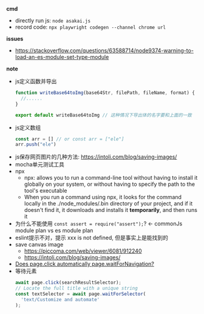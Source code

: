 **cmd**
- directly run js: `node asakai.js`
- record code: `npx playwright codegen --channel chrome url`

**issues**
- https://stackoverflow.com/questions/63588714/node9374-warning-to-load-an-es-module-set-type-module

**note**
- js定义函数并导出
  ```js
  function writeBase64toImg(base64Str, filePath, fileName, format) {
    //......
  }

  export default writeBase64toImg // 这种情况下导出体的名字要和上面的一致
  ``` 
- js定义数组
  ```js
  const arr = [] // or const arr = ["ele"]
  arr.push("ele")
  ```
- js保存网页图片的几种方法: https://intoli.com/blog/saving-images/
- mocha单元测试工具
- npx
  - npx: allows you to run a command-line tool without having to install it globally on your system, or without having to specify the path to the tool's executable
  - When you run a command using npx, it looks for the command locally in the ./node_modules/.bin directory of your project, and if it doesn't find it, it downloads and installs it **temporarily**, and then runs it
- 为什么不能使用 `const assert = require("assert");`? <- commonJs module plan vs es module plan
- eslint提示不对，提示 xxx is not defined, 但是事实上是能找到的
- save canvas image
  - https://piccoma.com/web/viewer/6081/912240
  - https://intoli.com/blog/saving-images/
- [Does page.click automatically page.waitForNavigation?](https://github.com/microsoft/playwright/issues/2078)
- 等待元素
  ```js
  await page.click(searchResultSelector);
  // Locate the full title with a unique string
  const textSelector = await page.waitForSelector(
    'text/Customize and automate'
  );
  ```